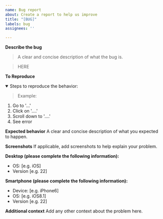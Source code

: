```yaml
---
name: Bug report
about: Create a report to help us improve
title: "[BUG]"
labels: bug
assignees: ''

---
```


**Describe the bug**
>A clear and concise description of what the bug is.

>HERE

**To Reproduce**
<details open>
<summary>Steps to reproduce the behavior:</summary>

>Example:

1. Go to '...'
2. Click on '....'
3. Scroll down to '....'
4. See error

</details>

**Expected behavior**
A clear and concise description of what you expected to happen.

**Screenshots**
If applicable, add screenshots to help explain your problem.

**Desktop (please complete the following information):**
 - OS: [e.g. iOS]
 - Version [e.g. 22]

**Smartphone (please complete the following information):**
 - Device: [e.g. iPhone6]
 - OS: [e.g. iOS8.1]
 - Version [e.g. 22]

**Additional context**
Add any other context about the problem here.
